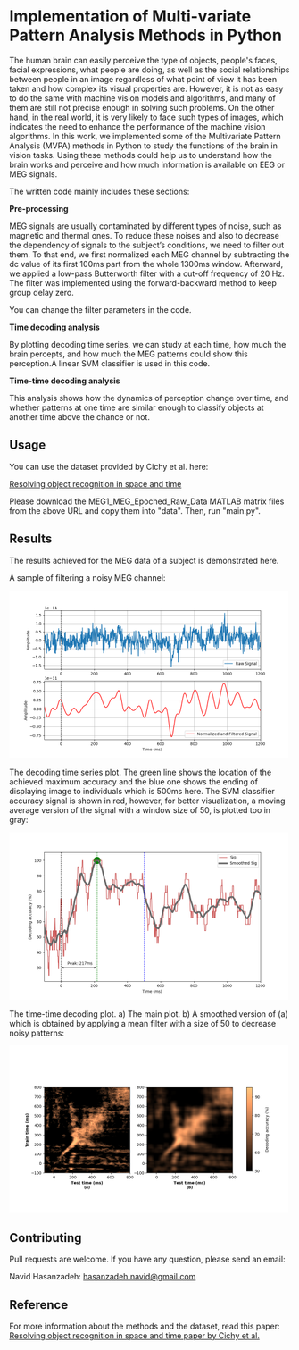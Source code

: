 # Implementation of Multi-variate Pattern Analysis Methods in Python

The human brain can easily perceive the type of objects, people's faces, facial expressions, what people are doing, as well as the social relationships between people in an image regardless of what point of view it has been taken and how complex its visual properties are. However, it is not as easy to do the same with machine vision models and algorithms, and many of them are still not precise enough in solving such problems. On the other hand, in the real world, it is very likely to face such types of images, which indicates the need to enhance the performance of the machine vision algorithms. 
In this work, we implemented some of the Multivariate Pattern Analysis (MVPA) methods in Python to study the functions of the brain in vision tasks. Using these methods could help us to understand how the brain works and perceive and how much information is available on EEG or MEG signals.

The written code mainly includes these sections:

**Pre-processing**

MEG signals are usually contaminated by different types of noise, such as magnetic and thermal ones. To reduce these noises and also to decrease the dependency of signals to the subject’s conditions, we need to filter out them. To that end, we first normalized each MEG channel by subtracting the dc value of its first 100ms part from the whole 1300ms window. Afterward, we applied a low-pass Butterworth filter with a cut-off frequency of 20 Hz. The filter was implemented using the forward-backward method to keep group delay zero.

You can change the filter parameters in the code.

**Time decoding analysis**

By plotting decoding time series, we can study at each time, how much the brain percepts, and how much the MEG patterns could show this perception.A linear SVM classifier is used in this code.

**Time-time decoding analysis**

This analysis shows how the dynamics of perception change over time, and whether patterns at one time are similar enough to classify objects at another time above the chance or not.


## Usage
You can use the dataset provided by Cichy et al. here:

[Resolving object recognition in space and time](http://userpage.fu-berlin.de/rmcichy/nn_project_page/main.html)

Please download the MEG1_MEG_Epoched_Raw_Data MATLAB matrix files from the above URL and copy them into "data". Then, run "main.py".

## Results
The results achieved for the MEG data of a subject is demonstrated here.

A sample of filtering a noisy MEG channel:

<img src="/results/sample_filtering_01_01.png" width="500" height="300">

The decoding time series plot. The green line shows the location of the achieved maximum accuracy and the blue one shows the ending of displaying image to individuals which is 500ms here. The SVM classifier accuracy signal is shown in red, however, for better visualization, a moving average version of the signal with a window size of 50, is plotted too in gray:

<img src="/results/decoding_time_series_01_01.png" width="500" height="300">

The time-time decoding plot. a) The main plot. b) A smoothed version of (a) which is obtained by applying a mean filter with a size of 50 to decrease noisy patterns:

<img src="/results/temporal_generalization_01_01.png" width="500" height="300">


## Contributing
Pull requests are welcome. If you have any question, please send an email:

Navid Hasanzadeh: [hasanzadeh.navid@gmail.com](mailto:hasanzadeh.navid@gmail.com)

## Reference

For more information about the methods and the dataset, read this paper:
[Resolving object recognition in space and time paper by Cichy et al.](http://userpage.fu-berlin.de/rmcichy/nn_project_page/main.html)

